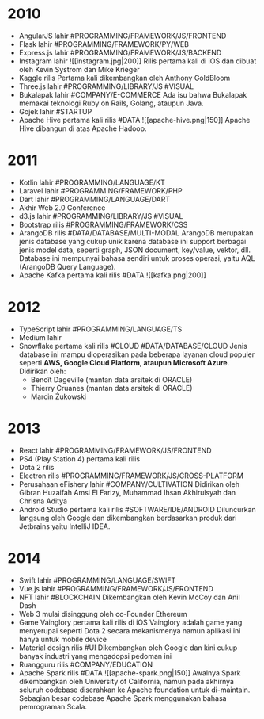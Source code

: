# 2010
- AngularJS lahir #PROGRAMMING/FRAMEWORK/JS/FRONTEND
- Flask lahir #PROGRAMMING/FRAMEWORK/PY/WEB
- Express.js lahir #PROGRAMMING/FRAMEWORK/JS/BACKEND
- Instagram lahir
	![[instagram.jpg|200]]
	Rilis pertama kali di iOS dan dibuat oleh Kevin Systrom dan Mike Krieger
- Kaggle rilis
	Pertama kali dikembangkan oleh Anthony GoldBloom
- Three.js lahir #PROGRAMMING/LIBRARY/JS #VISUAL
- Bukalapak lahir #COMPANY/E-COMMERCE 
	Ada isu bahwa Bukalapak memakai teknologi Ruby on Rails, Golang, ataupun Java.
- Gojek lahir #STARTUP
- Apache Hive pertama kali rilis #DATA 
	![[apache-hive.png|150]]
	Apache Hive dibangun di atas Apache Hadoop.
# 2011
- Kotlin lahir #PROGRAMMING/LANGUAGE/KT
- Laravel lahir #PROGRAMMING/FRAMEWORK/PHP
- Dart lahir #PROGRAMMING/LANGUAGE/DART
- Akhir Web 2.0 Conference
- d3.js lahir #PROGRAMMING/LIBRARY/JS #VISUAL
- Bootstrap rilis #PROGRAMMING/FRAMEWORK/CSS
- ArangoDB rilis #DATA/DATABASE/MULTI-MODAL 
	ArangoDB merupakan jenis database yang cukup unik karena database ini support berbagai jenis model data, seperti graph, JSON document, key/value, vektor, dll. Database ini mempunyai bahasa sendiri untuk proses operasi, yaitu AQL (ArangoDB Query Language).
- Apache Kafka pertama kali rilis #DATA
	![[kafka.png|200]]
# 2012
- TypeScript lahir #PROGRAMMING/LANGUAGE/TS
- Medium lahir
- Snowflake pertama kali rilis #CLOUD #DATA/DATABASE/CLOUD
	Jenis database ini mampu dioperasikan pada beberapa layanan cloud populer seperti **AWS, Google Cloud Platform, ataupun Microsoft Azure**. 
	Didirikan oleh:
	- Benoît Dageville (mantan data arsitek di ORACLE)
	- Thierry Cruanes (mantan data arsitek di ORACLE)
	- Marcin Żukowski
# 2013
- React lahir #PROGRAMMING/FRAMEWORK/JS/FRONTEND 
- PS4 (Play Station 4) pertama kali rilis
- Dota 2 rilis
- Electron rilis #PROGRAMMING/FRAMEWORK/JS/CROSS-PLATFORM 
- Perusahaan eFishery lahir #COMPANY/CULTIVATION
	Didirikan oleh Gibran Huzaifah Amsi El Farizy, Muhammad Ihsan Akhirulsyah dan Chrisna Aditya
- Android Studio pertama kali rilis #SOFTWARE/IDE/ANDROID
	Diluncurkan langsung oleh Google dan dikembangkan berdasarkan produk dari Jetbrains yaitu IntelliJ IDEA.
# 2014
- Swift lahir #PROGRAMMING/LANGUAGE/SWIFT
- Vue.js lahir #PROGRAMMING/FRAMEWORK/JS/FRONTEND 
- NFT lahir #BLOCKCHAIN
	Dikembangkan oleh Kevin McCoy dan Anil Dash
- Web 3 mulai disinggung oleh co-Founder Ethereum
- Game Vainglory pertama kali rilis di iOS
  Vainglory adalah game yang menyerupai seperti Dota 2 secara mekanismenya namun aplikasi ini hanya untuk mobile device
- Material design rilis #UI
	Dikembangkan oleh Google dan kini cukup banyak industri yang mengadopsi pedoman ini
- Ruangguru rilis #COMPANY/EDUCATION 
- Apache Spark rilis #DATA 
	![[apache-spark.png|150]]
	Awalnya Spark dikembangkan oleh University of California, namun pada akhirnya seluruh codebase diserahkan ke Apache foundation untuk di-maintain. Sebagian besar codebase Apache Spark menggunakan bahasa pemrograman Scala.